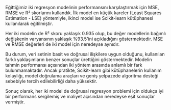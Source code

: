 Eğittiğimiz iki regresyon modelinin performansını karşılaştırmak için MSE, RMSE ve R² skorlarını kullandık. İlk model en küçük kareler (Least Squares Estimation - LSE) yöntemiyle,
ikinci model ise Scikit-learn kütüphanesi kullanılarak eğitilmiştir.

Her iki modelin de R² skoru yaklaşık 0.935 olup, bu değer modellerin bağımlı değişkenin varyansının yaklaşık %93.5'ini açıkladığını göstermektedir. MSE ve RMSE değerleri de iki model
için neredeyse aynıdır.

Bu durum, veri setinin basit ve doğrusal ilişkilere uygun olduğunu, kullanılan farklı yaklaşımların benzer sonuçlar ürettiğini göstermektedir. Modelin tahmin performansı açısından iki
yöntem arasında anlamlı bir fark bulunmamaktadır. Ancak pratikte, Scikit-learn gibi kütüphanelerin kullanım kolaylığı, model doğrulama araçları ve geniş yelpazede algoritma desteği
sebebiyle tercih edilebilirliği daha yüksektir.

Sonuç olarak, her iki model de doğrusal regresyon problemi için oldukça iyi bir performans sergilemiş ve maliyet açısından neredeyse eşit sonuçlar vermiştir.
